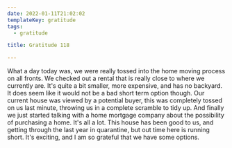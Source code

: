 ```yaml
---
date: 2022-01-11T21:02:02
templateKey: gratitude
tags:
  - gratitude

title: Gratitude 118

---
```


What a day today was, we were really tossed into the home moving process
on all fronts.  We checked out a rental that is really close to where we
currently are.  It's quite a bit smaller, more expensive, and has no
backyard.  It does seem like it would not be a bad short term option
though.  Our current house was viewed by a potential buyer, this was
completely tossed on us last minute, throwing us in a complete scramble
to tidy up.  And finally we just started talking with a home mortgage
company about the possibility of purchasing a home.  It's all a lot.
This house has been good to us, and getting through the last year in
quarantine, but out time here is running short.  It's exciting, and I am
so grateful that we have some options.
